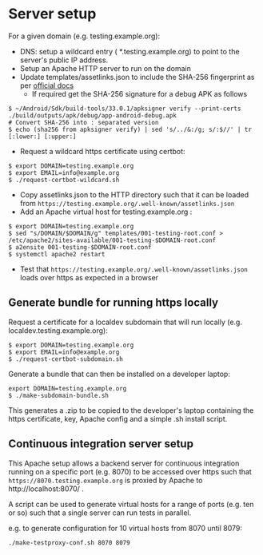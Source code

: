 # Server setup

For a given domain (e.g. testing.example.org):

* DNS: setup a wildcard entry ( *.testing.example.org) to point to the server's public IP address.  
* Setup an Apache HTTP server to run on the domain
* Update templates/assetlinks.json to include the SHA-256 fingerprint as per [official docs](https://developer.android.com/training/app-links#manage-verify)
    * If required get the SHA-256 signature for a debug APK as follows
```
$ ~/Android/Sdk/build-tools/33.0.1/apksigner verify --print-certs ./build/outputs/apk/debug/app-android-debug.apk
# Convert SHA-256 into : separated version
$ echo (sha256 from apksigner verify) | sed 's/../&:/g; s/:$//' | tr [:lower:] [:upper:]
```
* Request a wildcard https certificate using certbot:

```
$ export DOMAIN=testing.example.org
$ export EMAIL=info@example.org
$ ./request-certbot-wildcard.sh
```

* Copy assetlinks.json to the HTTP directory such that it can be loaded from ```https://testing.example.org/.well-known/assetlinks.json```
* Add an Apache virtual host for testing.example.org :

```
$ export DOMAIN=testing.example.org
$ sed "s/DOMAIN/$DOMAIN/g" templates/001-testing-root.conf > /etc/apache2/sites-available/001-testing-$DOMAIN-root.conf
$ a2ensite 001-testing-$DOMAIN-root.conf
$ systemctl apache2 restart
```

* Test that ```https://testing.example.org/.well-known/assetlinks.json``` loads over https as expected in a browser

## Generate bundle for running https locally

Request a certificate for a localdev subdomain that will run locally (e.g. localdev.testing.example.org):
```
$ export DOMAIN=testing.example.org
$ export EMAIL=info@example.org
$ ./request-certbot-subdomain.sh
```

Generate a bundle that can then be installed on a developer laptop:
```
export DOMAIN=testing.example.org
$ ./make-subdomain-bundle.sh
```
This generates a .zip to be copied to the developer's laptop containing the https certificate, key, Apache config and a 
simple .sh install script.


## Continuous integration server setup

This Apache setup allows a backend server for continuous integration running on a specific port (e.g. 8070) to
be accessed over https such that ```https://8070.testing.example.org``` is proxied by Apache to http://localhost:8070/ .

A script can be used to generate virtual hosts for a range of ports (e.g. ten or so) such that a single server can
run tests in parallel.

e.g. to generate configuration for 10 virtual hosts from 8070 until 8079:
```
./make-testproxy-conf.sh 8070 8079
```





